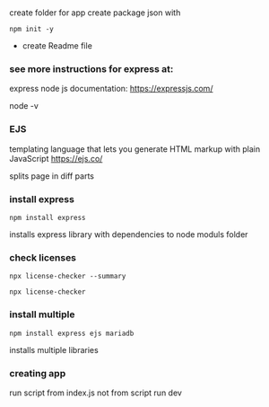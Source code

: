 #

create folder for app
create package json with

```shell
npm init -y
```

- create Readme file

### see more instructions for express at:

express node js documentation: https://expressjs.com/

node -v

### EJS

templating language that lets you generate HTML markup with plain JavaScript
https://ejs.co/

splits page in diff parts

### install express

```shell
npm install express
```

installs express library with dependencies to node moduls folder

### check licenses

```shell
npx license-checker --summary
```

```shell
npx license-checker
```

### install multiple

```shell
npm install express ejs mariadb
```

installs multiple libraries

### creating app

run script from index.js not from script run dev
